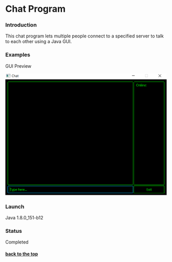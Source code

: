 # Chat Program

### Introduction
This chat program lets multiple people connect to a specified server to talk to each other using a Java GUI. 

### Examples

GUI Preview

![](/images/preview.png)

### Launch

Java 1.8.0_151-b12

### Status

Completed

#### [back to the top](#chat)
